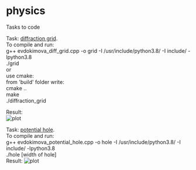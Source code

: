 # physics
Tasks to code 

Task: [diffraction grid](https://github.com/DaryaEvd/physics/tree/main/difraction_grid).  
To compile and run:  
g++ evdokimova_diff_grid.cpp -o grid -I /usr/include/python3.8/ -I include/ -lpython3.8  
./grid   
or  
use cmake:   
from 'build' folder write:  
cmake ..  
make  
./diffraction_grid  

Result:  
![plot](https://github.com/DaryaEvd/physics/blob/main/difraction_grid/Figure_1_diff_grid.png)  
  
Task: [potential hole](https://github.com/DaryaEvd/physics/tree/main/potential_hole).  
To compile and run:  
g++ evdokimova_potential_hole.cpp -o hole -I /usr/include/python3.8/ -I include/ -lpython3.8  
./hole [width of hole]  
Result:
![plot](https://github.com/DaryaEvd/physics/blob/main/potential_hole/Figure_4.png)  


